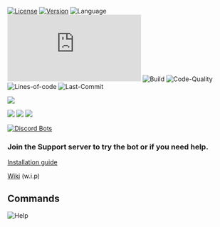 [![License](https://img.shields.io/github/license/mirko93s/chill?logo=apache&style=for-the-badge)](https://opensource.org/licenses/Apache-2.0)
[![Version](https://img.shields.io/github/v/release/mirko93s/chill?color=8a2be2&include_prereleases&style=for-the-badge)](https://github.com/mirko93s/Chill/releases)
![Language](https://img.shields.io/github/languages/top/mirko93s/chill?logo=javascript&style=for-the-badge)
[![discord.js](https://img.shields.io/github/package-json/dependency-version/mirko93s/chill/discord.js?logo=discord&logoColor=blue&style=for-the-badge)](https://github.com/discordjs/discord.js/)
![Build](https://img.shields.io/appveyor/build/mirko93s/chill?logo=appveyor&style=for-the-badge)
![Code-Quality](https://img.shields.io/codefactor/grade/github/mirko93s/chill/master?logo=codefactor&style=for-the-badge)
![Lines-of-code](https://img.shields.io/tokei/lines/github/mirko93s/chill?style=for-the-badge)
![Last-Commit](https://img.shields.io/github/last-commit/mirko93s/chill?style=for-the-badge)

<img src="https://i.imgur.com/Ekzr8tX.gif" data-canonical-src="https://i.imgur.com/Ekzr8tX.gif" />

[<img src="https://i.imgur.com/d7Eet0y.png">](https://discord.gg/2ktWcAb)
[<img src="https://i.imgur.com/OJpg8dD.png">](https://discord.com/api/oauth2/authorize?client_id=605894942275141672&permissions=8&scope=bot&response_type=code&redirect_uri=https%3A%2F%2Fdiscord.com%2Finvite%2F2ktWcAb)
[<img src="https://i.imgur.com/xN1Y074.png">](https://github.com/mirko93s/Chill/releases)

[![Discord Bots](https://top.gg/api/widget/status/605894942275141672.svg)](https://top.gg/bot/605894942275141672)

### Join the Support server to try the bot or if you need help.  

[Installation guide](https://github.com/mirko93s/Chill/wiki/Installation)

[Wiki](https://github.com/mirko93s/Chill/wiki) (w.i.p)

## Commands

![Help](https://i.imgur.com/0XPUQBq.png)
